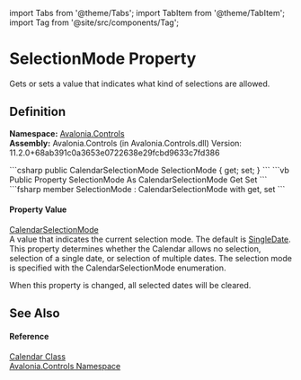 import Tabs from '@theme/Tabs'; 
import TabItem from '@theme/TabItem'; 
import Tag from '@site/src/components/Tag'; 

# SelectionMode Property


Gets or sets a value that indicates what kind of selections are allowed.



## Definition
**Namespace:** <a href="N_Avalonia_Controls">Avalonia.Controls</a>  
**Assembly:** Avalonia.Controls (in Avalonia.Controls.dll) Version: 11.2.0+68ab391c0a3653e0722638e29fcbd9633c7fd386

<Tabs groupId="api-code-preview">
<TabItem value="csharp" label="C#">
```csharp
public CalendarSelectionMode SelectionMode { get; set; }
```
</TabItem>
<TabItem value="vb" label="VB">
```vb
Public Property SelectionMode As CalendarSelectionMode
	Get
	Set
```
</TabItem>
<TabItem value="fsharp" label="F#">
```fsharp
member SelectionMode : CalendarSelectionMode with get, set
```
</TabItem>
</Tabs>



#### Property Value
<a href="T_Avalonia_Controls_CalendarSelectionMode">CalendarSelectionMode</a>  
A value that indicates the current selection mode. The default is <a href="https://learn.microsoft.com/dotnet/api/system.windows.controls.calendarselectionmode#system-windows-controls-calendarselectionmode-singledate" target="_blank" rel="noopener noreferrer">SingleDate</a>.
This property determines whether the Calendar allows no selection, selection of a single date, or selection of multiple dates. The selection mode is specified with the CalendarSelectionMode enumeration.

When this property is changed, all selected dates will be cleared.


## See Also


#### Reference
<a href="T_Avalonia_Controls_Calendar">Calendar Class</a>  
<a href="N_Avalonia_Controls">Avalonia.Controls Namespace</a>  
